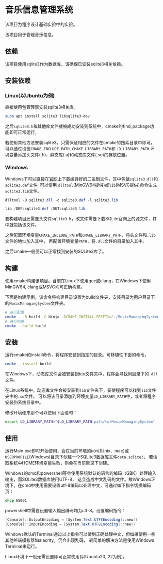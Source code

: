 # 音乐信息管理系统

该项目为程序设计基础实验中的实验。

该项目用于管理音乐信息。

## 依赖

该项目使用sqlite3作为数据库，请确保已安装sqlite3相关依赖。

## 安装依赖

### Linux(以Ubuntu为例)

直接使用包管理器安装sqlite3相关库。

```bash
sudo apt install sqlite3 libsqlite3-dev
```

之后`sqlite3.h`和其他库文件就被成功安装到系统中，cmake的find_package功能即可正常运行。

若使用其他方法安装sqlite3，只需保证相应的文件在cmake的搜索目录中即可，可以通过设置`CMAKE_INCLUDE_PATH`, `CMAKE_LIBRARY_PATH`和 `LD_LIBRARY_PATH` 环境变量添加头文件(.h)，静态库(.a)和动态库文件(.so)的存放位置。

### Windows

Windows下可以直接在[官网](https://www.sqlite.org/download.html)上下载编译好的二进制文件，其中包括`sqlite3.dll`和`sqlite3.def`文件,
可以使用 `dlltool`(MinGW64提供)或`lib`(MSVC提供)命令生成`sqlite3.lib`文件。

```powershell
dlltool -D sqlite3.dll -d sqlite3.def -l sqlite3.lib

lib /DEF:sqlite3.def /OUT:sqlite3.lib
```

要构建项目还需要头文件`sqlite3.h`，改文件需要下载SQLite官网上的源文件，其中就包括该文件。

之后配置环境变量`CMAKE_INCLUDE_PATH`和`CMAKE_LIBRARY_PATH`，将头文件和`.lib`文件的地址加入其中，
再配置环境变量`PATH`，将`.dll`文件的目录加入其中。

之后cmake一般便可以正常找到安装的SQLite3库了。

## 构建

使用cmake构建该项目。目前在Linux下使用gcc或clang，在Windows下使用MinGW64, clang或MSVC均可正确构建。

下面是构建示例，该命令将构建目录设置为build文件夹，安装目录为用户目录下的`MusicManagingSystem`文件夹。

```bash
# 进行配置
cmake . -B build -G Ninja -DCMAKE_INSTALL_PREFIX="~/MusicManagingSystem"
# 进行构建
cmake --build build
```

## 安装

运行cmake的install命令，将程序安装到指定的目录。可移植性下面的命令。

```bash
cmake --install build
```

在Windows下，动态库文件会被安装到`bin`文件夹中，程序会寻找同目录下的`.dll`文件。

在Linux系统中，动态库文件会被安装到`lib`文件夹下，要使程序可以找到`lib`文件夹中的`.so`文件，
可以将该目录添加到环境变量`LD_LIBRARY_PATH`中，或者将程序安装到系统目录中。

修改环境便来那个可以使用下面语句：

```bash
export LD_LIBRARY_PATH="$LD_LIBRARY_PATH:path/to/MusicManagingSystem"
```

## 使用

运行Main.exe即可开始使用，会在当前环境的`HOME`(Unix、mac)或`USERPROFILE`(Windows)目录下创建一个SQLite3数据库文件`data.sqlite3`，
若读取系统中HOME环境变量失败，则会在当前目录下创建。

Windows的cmd和powershell等会使用系统默认的语言的编码（GBK）处理输入输出，而SQLite3数据库使用UTF-8，
这会造成中文乱码的文件。故Windows环境下，在cmd中使用需要设置utf-8编码以处理中文，可通过如下指令切换编码页：

```bat
chcp 65001
```

powershell中需要设置输入输出编码均为utf-8。设置编码指令：

```ps1
[Console]::OutputEncoding = [System.Text.UTF8Encoding]::new()
[Console]::InputEncoding = [System.Text.UTF8Encoding]::new()
```

Windows默认的Terminal通过以上指令可以做到正确处理中文，但如果使用一些其他终端模拟器如alacrity，仍会出现乱码，
最简单的解决方法是使用Windows Terminal来运行。

Linux环境下一般无需设置即可正常使用(以Ubuntu20, 22为例)。

